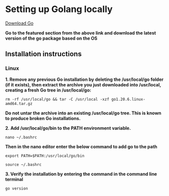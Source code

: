 # Setting up Golang locally

[Download Go](https://go.dev/dl/)

<b> Go to the featured section from the above link and download the latest version of the go package based on the OS </b>

## Installation instructions
### Linux

<b>1. Remove any previous Go installation by deleting the /usr/local/go folder (if it exists), then extract the archive you just downloaded into /usr/local, creating a fresh Go tree in /usr/local/go:</b>
```
rm -rf /usr/local/go && tar -C /usr/local -xzf go1.20.6.linux-amd64.tar.gz
```

<b>Do not untar the archive into an existing /usr/local/go tree. This is known to produce broken Go installations.</b>

<b>2. Add /usr/local/go/bin to the PATH environment variable.</b>
```
nano ~/.bashrc
```
<b>Then in the nano editor enter the below command to add go to the path</b>
```
export PATH=$PATH:/usr/local/go/bin
```
```
source ~/.bashrc
```
<b>3. Verify the installation by entering the command in the command line terminal</b>
```
go version
```


